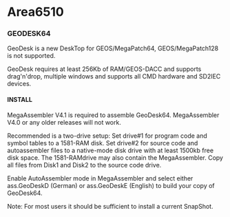 # Area6510

### GEODESK64
GeoDesk is a new DeskTop for GEOS/MegaPatch64, GEOS/MegaPatch128 is not supported.

GeoDesk requires at least 256Kb of RAM/GEOS-DACC and supports drag'n'drop, multiple windows and supports all CMD hardware and SD2IEC devices.

#### INSTALL
MegaAssembler V4.1 is required to assemble GeoDesk64. MegaAssembler V4.0 or any older releases will not work.

Recommended is a two-drive setup:
Set drive#1 for program code and symbol tables to a 1581-RAM disk. Set drive#2 for source code and autoassembler files to a native-mode disk drive with at least 1500kb free disk space. The 1581-RAMdrive may also contain the MegaAssembler. Copy all files from Disk1 and Disk2 to the source code drive.

Enable AutoAssembler mode in MegaAssembler and select either ass.GeoDeskD (German) or ass.GeoDeskE (English) to build your copy of GeoDesk64.

Note: For most users it should be sufficient to install a current SnapShot.

